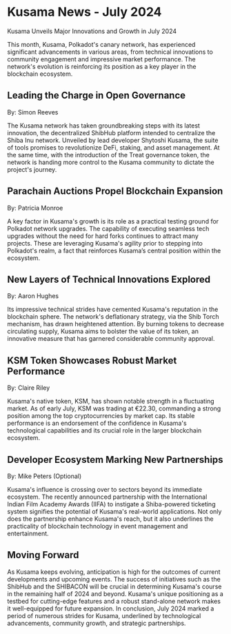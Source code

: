 # Kusama News - July 2024

Kusama Unveils Major Innovations and Growth in July 2024

This month, Kusama, Polkadot's canary network, has experienced significant advancements in various areas, from technical innovations to community engagement and impressive market performance. The network's evolution is reinforcing its position as a key player in the blockchain ecosystem.

## Leading the Charge in Open Governance
By: Simon Reeves

The Kusama network has taken groundbreaking steps with its latest innovation, the decentralized ShibHub platform intended to centralize the Shiba Inu network. Unveiled by lead developer Shytoshi Kusama, the suite of tools promises to revolutionize DeFi, staking, and asset management. At the same time, with the introduction of the Treat governance token, the network is handing more control to the Kusama community to dictate the project's journey.

## Parachain Auctions Propel Blockchain Expansion
By: Patricia Monroe

A key factor in Kusama's growth is its role as a practical testing ground for Polkadot network upgrades. The capability of executing seamless tech upgrades without the need for hard forks continues to attract many projects. These are leveraging Kusama's agility prior to stepping into Polkadot's realm, a fact that reinforces Kusama’s central position within the ecosystem.

## New Layers of Technical Innovations Explored
By: Aaron Hughes

Its impressive technical strides have cemented Kusama's reputation in the blockchain sphere. The network's deflationary strategy, via the Shib Torch mechanism, has drawn heightened attention. By burning tokens to decrease circulating supply, Kusama aims to bolster the value of its token, an innovative measure that has garnered considerable community approval.

## KSM Token Showcases Robust Market Performance
By: Claire Riley

Kusama's native token, KSM, has shown notable strength in a fluctuating market. As of early July, KSM was trading at €22.30, commanding a strong position among the top cryptocurrencies by market cap. Its stable performance is an endorsement of the confidence in Kusama's technological capabilities and its crucial role in the larger blockchain ecosystem.

## Developer Ecosystem Marking New Partnerships 
By: Mike Peters (Optional)

Kusama's influence is crossing over to sectors beyond its immediate ecosystem. The recently announced partnership with the International Indian Film Academy Awards (IIFA) to instigate a Shiba-powered ticketing system signifies the potential of Kusama's real-world applications. Not only does the partnership enhance Kusama's reach, but it also underlines the practicality of blockchain technology in event management and entertainment.

## Moving Forward

As Kusama keeps evolving, anticipation is high for the outcomes of current developments and upcoming events. The success of initiatives such as the ShibHub and the SHIBACON will be crucial in determining Kusama's course in the remaining half of 2024 and beyond. Kusama's unique positioning as a testbed for cutting-edge features and a robust stand-alone network makes it well-equipped for future expansion. In conclusion, July 2024 marked a period of numerous strides for Kusama, underlined by technological advancements, community growth, and strategic partnerships.
